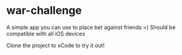 # war-challenge

A simple app you can use to place bet against friends =)
Should be compatible with all iOS devices

Clone the project to xCode to try it out!
